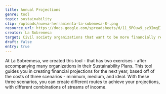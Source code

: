 ```yaml
---
title: Annual Projections
genre: tool
topic: sustainability
clip: /uploads/nueva-herramienta-la-sobemesa-8-.png
resource_url: https://docs.google.com/spreadsheets/d/11_5POuw9_sz3ImqE1W2ZykLI9gRocR7zq7GAsTNylk4/edit#gid=626252855
creator: La Sobremesa
target: Civil society organizations that want to be more financially resilient.
draft: false
entry: true
---
```

<!--StartFragment-->

At La Sobremesa, we created this tool - that has two exercises - after accompanying many organizations in their Sustainability Plans. This tool guides you in creating financial projections for the next year, based off of the costs of three scenarios - minimum, medium, and ideal. With these three scenarios, you can create different routes to achieve your projections, with different combinations of streams of income.

<!--EndFragment-->
